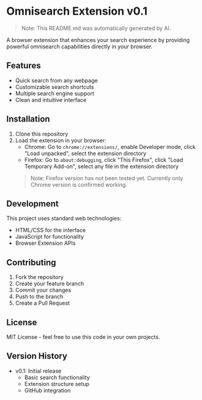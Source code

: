 # Omnisearch Extension v0.1

> Note: This README.md was automatically generated by AI.

A browser extension that enhances your search experience by providing powerful omnisearch capabilities directly in your browser.

## Features
- Quick search from any webpage
- Customizable search shortcuts
- Multiple search engine support
- Clean and intuitive interface

## Installation
1. Clone this repository
2. Load the extension in your browser:
   - Chrome: Go to `chrome://extensions/`, enable Developer mode, click "Load unpacked", select the extension directory
   - Firefox: Go to `about:debugging`, click "This Firefox", click "Load Temporary Add-on", select any file in the extension directory
   > Note: Firefox version has not been tested yet. Currently only Chrome version is confirmed working.

## Development
This project uses standard web technologies:
- HTML/CSS for the interface
- JavaScript for functionality
- Browser Extension APIs

## Contributing
1. Fork the repository
2. Create your feature branch
3. Commit your changes
4. Push to the branch
5. Create a Pull Request

## License
MIT License - feel free to use this code in your own projects.

## Version History
- v0.1: Initial release
  - Basic search functionality
  - Extension structure setup
  - GitHub integration 